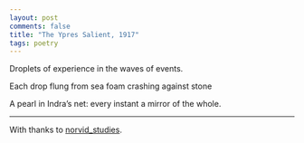 ```yaml
---
layout: post
comments: false
title: "The Ypres Salient, 1917"
tags: poetry
---
```

<p>Droplets of experience in the waves of events. </p>
<p>Each drop flung from sea foam crashing against stone</p>
<p>A pearl in Indra’s net: every instant a mirror of the whole.</p>

---
With thanks to [norvid_studies](https://x.com/norvid_studies/status/1977816849661481101).

